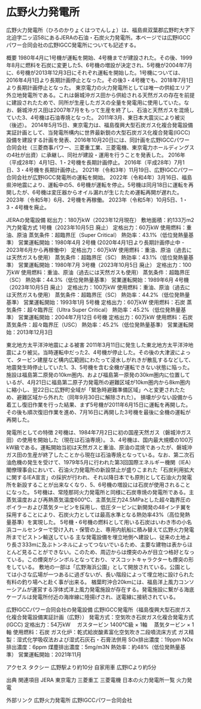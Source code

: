 # 広野火力発電所

広野火力発電所（ひろのかりょくはつでんしょ）は、福島県双葉郡広野町大字下北迫字二ッ沼58にあるJERAの石油・石炭火力発電所。本ページでは広野IGCCパワー合同会社の広野IGCC発電所についても記述する。

概要
1980年4月に1号機が運転を開始、4号機までが建設された。その後、1999年8月に燃料を石炭に変更した5、6号機の増設が決定され、5号機が2004年7月に、6号機が2013年12月3日にそれぞれ運転を開始した。1号機については、2016年4月1日より長期計画停止となった。その後3・4号機でも、2018年7月1日より長期計画停止となった。
東京電力の火力発電所としては唯一の供給エリア外立地発電所である。これは磐城沖ガス田から供給される天然ガスの存在を前提に建設されたためで、同所が生産したガスの全量を発電用に使用していた。なお、磐城沖ガス田は2007年7月をもって生産を終了し、石油と天然ガスを混焼していた3、4号機は石油専焼となった。
2011年3月、東日本大震災により被災（後述）。
2014年5月15日、東京電力は、福島復興大型石炭ガス化複合発電設備実証計画として、当発電所構内に世界最新鋭の大型石炭ガス化複合発電(IGCC)設備を建設する計画を発表、2016年10月20日には、同計画を広野IGCCパワー合同会社（三菱商事パワー、三菱重工業、三菱電機、東京電力ホールディングスの4社が出資）に承継し、同社が建設・運用を行うことを発表した。
2016年（平成28年）4月1日、1・2号機を長期計画停止。
2016年（平成28年）7月1日、3・4号機を長期計画停止。
2021年（令和3年）11月19日、広野IGCCパワー合同会社が広野IGCC発電所の運転を開始。
2022年（令和4年）3月16日、福島県沖地震により、運転中の5、6号機が運転を停止。5号機は同月18日に運転を再開したが、6号機は変圧器からオイル漏れが生じたため運転再開が遅れた。
2023年（令和5年）6月、2号機を再稼働。
2023年（令和5年）10月5日、1・3・4号機を廃止。

JERAの発電設備
総出力：180万kW（2023年12月現在）
敷地面積：約133万m2
汽力発電方式
1号機（2023年10月5日 廃止）
定格出力：60万kW
使用燃料：重油、原油
蒸気条件：超臨界圧（Super Critical）
熱効率：43.1%（低位発熱量基準）
営業運転開始：1980年4月
2号機 (2020年4月1日より長期計画停止中 - 2023年6月から再稼働中）
定格出力：60万kW
使用燃料：重油、原油（過去には天然ガスも使用）
蒸気条件：超臨界圧（SC）
熱効率：43.1%（低位発熱量基準）
営業運転開始：1980年7月
3号機（2023年10月5日 廃止）
定格出力：100万kW
使用燃料：重油、原油（過去には天然ガスも使用）
蒸気条件：超臨界圧（SC）
熱効率：44.3%（低位発熱量基準）
営業運転開始：1989年6月
4号機（2023年10月5日 廃止）
定格出力：100万kW
使用燃料：重油、原油（過去には天然ガスも使用）
蒸気条件：超臨界圧（SC）
熱効率：44.2%（低位発熱量基準）
営業運転開始：1993年1月
5号機
定格出力：60万kW
使用燃料：石炭
蒸気条件：超々臨界圧（Ultra Super Critical）
熱効率：45.2%（低位発熱量基準）
営業運転開始：2004年7月12日
6号機
定格出力：60万kW
使用燃料：石炭
蒸気条件：超々臨界圧（USC）
熱効率：45.2%（低位発熱量基準）
営業運転開始：2013年12月3日

東北地方太平洋沖地震による被害
2011年3月11日に発生した東北地方太平洋沖地震により被災。当時運転中だった2、4号機が停止した。その後の大津波によって、タービン建屋など構内広範囲にわたって浸水しがれきが散乱するなどして、地震発生時停止していた1、3、5号機を含む全機が運転できない状態に陥った。
施設は福島第二原発の10km圏内、および福島第一原発の30km圏内に位置しているが、4月21日に福島第二原子力発電所の避難区域が10km圏内から8km圏内に縮小し、翌22日に広野町全域が「緊急時避難準備区域」へと変更されたため、避難区域から外れた（同年9月30日に解除された）。
損壊が少ない設備から着工し復旧作業を行った結果、まず5号機が2011年6月15日に運転を再開した。その後も順次復旧作業を進め、7月16日に再開した3号機を最後に全機の運転が再開した。

発電所としての特徴
2号機は、1984年7月2日に初の国産天然ガス（磐城沖ガス田）の使用を開始した（現在は石油専焼）。
3、4号機は、国内最大規模の100万kW級である。運転開始当初は天然ガスと重油、原油の混焼であったが、磐城沖ガス田の生産が終了したことから現在は石油専焼となっている。なお、第二次石油危機の発生を受けて、1979年5月に行われた第3回国際エネルギー機関（IEA）閣僚理事会において、石油火力発電所の新設禁止が盛りこまれた「石炭利用拡大に関するIEA宣言」の採択が行われ、それ以降日本でも原則として石油火力発電所を新設することが出来なくなり、5、6号機の増設には石炭が使用されることになった。
5号機は、常陸那珂火力発電所と同様に石炭専焼の発電所である。主蒸気温度および再熱蒸気温度600℃、主蒸気圧力24.5MPaとした超々臨界圧のボイラーおよび蒸気タービンを採用し、低圧タービンに新開発の48インチ翼を採用することにより、石炭火力としては最高水準となる熱効率43%（高位発熱量基準）を実現した。
5号機・6号機の燃料として用いる石炭はいわき市の小名浜コールセンターで受け入れ・保管の上、専用内航船に積み替えて広野火力発電所までピストン輸送している
主な発電設備を埋立地側へ建設し、従来の土地より長さ333mに及ぶトンネルによってつないでいるため、主要な建物は表からほとんど見ることができない。このため、周辺からは煙突のみが目立つ格好となっている。この煙突がシンボルとなっており、マスコットキャラクターも煙突の形をしている。
敷地の一部は「広野海浜公園」として開放されている。公園としては小さな広場が一つあるに過ぎないが、長い階段によって埋立地に設けられた有料の釣り場へと赴く事が出来る。
楢葉町沖合20kmには、福島洋上風力コンソーシアムが運営する浮体式洋上風力発電施設が存在する。発電施設に繋がる海底ケーブルは発電所付近の海岸線に陸揚げされ、送電線に接続されている。

広野IGCCパワー合同会社の発電設備
広野IGCC発電所（福島復興大型石炭ガス化複合発電設備実証計画（広野））
発電方式：空気吹き石炭ガス化複合発電方式(IGCC)
定格出力：54万kW
　ガスタービン 1400℃級 × 1軸
　蒸気タービン × 1軸
使用燃料：石炭
ガス化炉：乾式給炭酸素富化空気吹き⼆段噴流床⽅式
ガス精製：湿式化学吸収法および湿式石灰石・石膏法併用
SOx排出濃度：19ppm
NOx排出濃度：6ppm
煤塵排出濃度：5mg/m3N
熱効率：約48%（低位発熱量基準）
営業運転開始：2021年11月

アクセス
タクシー
広野駅より約10分
自家用車
広野ICより約5分

出典
関連項目
JERA
東京電力
三菱重工
三菱電機
日本の火力発電所一覧
火力発電

外部リンク
広野火力発電所
広野IGCCパワー合同会社
